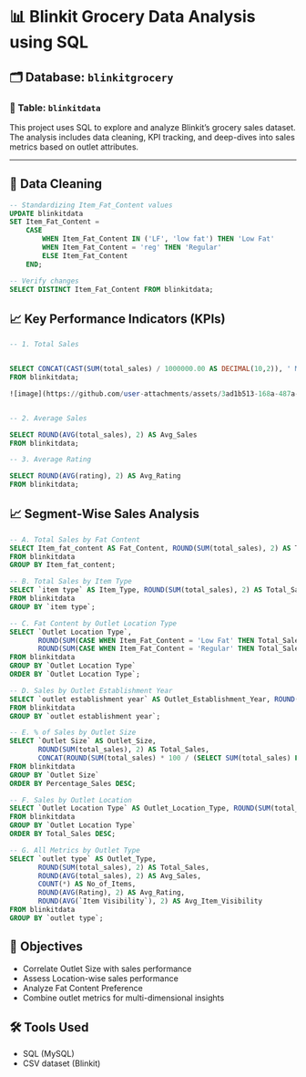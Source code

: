 # 📊 Blinkit Grocery Data Analysis using SQL

## 🗂️ Database: `blinkitgrocery`
### 📌 Table: `blinkitdata`

This project uses SQL to explore and analyze Blinkit’s grocery sales dataset. The analysis includes data cleaning, KPI tracking, and deep-dives into sales metrics based on outlet attributes.

---

## 🔧 Data Cleaning

```sql
-- Standardizing Item_Fat_Content values
UPDATE blinkitdata
SET Item_Fat_Content = 
    CASE 
        WHEN Item_Fat_Content IN ('LF', 'low fat') THEN 'Low Fat'
        WHEN Item_Fat_Content = 'reg' THEN 'Regular'
        ELSE Item_Fat_Content
    END;

-- Verify changes
SELECT DISTINCT Item_Fat_Content FROM blinkitdata;
```

## 📈 Key Performance Indicators (KPIs)

```sql
-- 1. Total Sales


SELECT CONCAT(CAST(SUM(total_sales) / 1000000.00 AS DECIMAL(10,2)), ' Million') AS Total_Sales 
FROM blinkitdata;

![image](https://github.com/user-attachments/assets/3ad1b513-168a-487a-9182-805776974b97)


-- 2. Average Sales

SELECT ROUND(AVG(total_sales), 2) AS Avg_Sales 
FROM blinkitdata;

-- 3. Average Rating

SELECT ROUND(AVG(rating), 2) AS Avg_Rating 
FROM blinkitdata;
```


##  📈 Segment-Wise Sales Analysis

```sql 
-- A. Total Sales by Fat Content
SELECT Item_fat_content AS Fat_Content, ROUND(SUM(total_sales), 2) AS Total_Sales 
FROM blinkitdata 
GROUP BY Item_fat_content;

-- B. Total Sales by Item Type
SELECT `item type` AS Item_Type, ROUND(SUM(total_sales), 2) AS Total_Sales 
FROM blinkitdata 
GROUP BY `item type`;

-- C. Fat Content by Outlet Location Type
SELECT `Outlet Location Type`, 
       ROUND(SUM(CASE WHEN Item_Fat_Content = 'Low Fat' THEN Total_Sales ELSE 0 END), 2) AS Low_Fat,
       ROUND(SUM(CASE WHEN Item_Fat_Content = 'Regular' THEN Total_Sales ELSE 0 END), 2) AS Regular
FROM blinkitdata 
GROUP BY `Outlet Location Type` 
ORDER BY `Outlet Location Type`;

-- D. Sales by Outlet Establishment Year
SELECT `outlet establishment year` AS Outlet_Establishment_Year, ROUND(SUM(total_sales), 2) AS Total_Sales 
FROM blinkitdata 
GROUP BY `outlet establishment year`;

-- E. % of Sales by Outlet Size
SELECT `Outlet Size` AS Outlet_Size,
       ROUND(SUM(total_sales), 2) AS Total_Sales,
       CONCAT(ROUND(SUM(total_sales) * 100 / (SELECT SUM(total_sales) FROM blinkitdata), 2), '%') AS Percentage_Sales 
FROM blinkitdata 
GROUP BY `Outlet Size` 
ORDER BY Percentage_Sales DESC;

-- F. Sales by Outlet Location
SELECT `Outlet Location Type` AS Outlet_Location_Type, ROUND(SUM(total_sales), 2) AS Total_Sales 
FROM blinkitdata 
GROUP BY `Outlet Location Type` 
ORDER BY Total_Sales DESC;

-- G. All Metrics by Outlet Type
SELECT `outlet type` AS Outlet_Type,
       ROUND(SUM(total_sales), 2) AS Total_Sales,
       ROUND(AVG(total_sales), 2) AS Avg_Sales,
       COUNT(*) AS No_of_Items,
       ROUND(AVG(Rating), 2) AS Avg_Rating,
       ROUND(AVG(`Item Visibility`), 2) AS Avg_Item_Visibility 
FROM blinkitdata 
GROUP BY `outlet type`;
```
## 🎯 Objectives
- Correlate Outlet Size with sales performance
- Assess Location-wise sales performance
- Analyze Fat Content Preference
- Combine outlet metrics for multi-dimensional insights

## 🛠️ Tools Used
- SQL (MySQL)
- CSV dataset (Blinkit)

